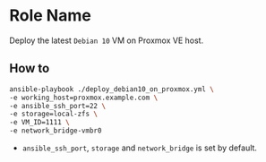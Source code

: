 Role Name
=========

Deploy the latest `Debian 10` VM on Proxmox VE host.

How to
------
```bash
ansible-playbook ./deploy_debian10_on_proxmox.yml \
-e working_host=proxmox.example.com \
-e ansible_ssh_port=22 \
-e storage=local-zfs \
-e VM_ID=1111 \
-e network_bridge-vmbr0
```

- `ansible_ssh_port`, `storage` and `network_bridge` is set by default.